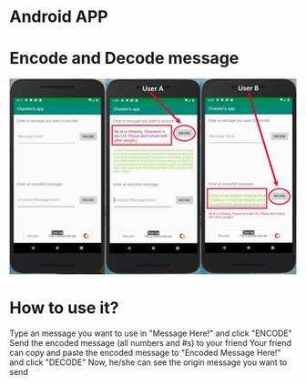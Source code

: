 # Android APP
# Encode and Decode message
![Image of APP](https://github.com/chbyang/Android-App-with-Google-Mobile-Ads/blob/master/app_description.jpg)
# How to use it?
Type an message you want to use in "Message Here!" and click "ENCODE" 
Send the encoded message (all numbers and #s) to your friend
Your friend can copy and paste the encoded message to "Encoded Message Here!" and click "DECODE"
Now, he/she can see the origin message you want to send
